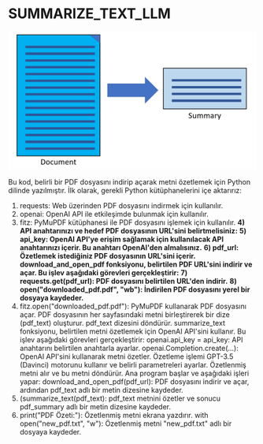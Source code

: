 # SUMMARIZE_TEXT_LLM
![App Screenshot](https://github.com/firengizz099/SUMMARIZE_TEXT/blob/main/ylxiong_0-1628032473948.png?raw=true)

Bu kod, belirli bir PDF dosyasını indirip açarak metni özetlemek için Python dilinde yazılmıştır.
İlk olarak, gerekli Python kütüphanelerini içe aktarırız:
1) requests: Web üzerinden PDF dosyasını indirmek için kullanılır.
2) openai: OpenAI API ile etkileşimde bulunmak için kullanılır.
3) fitz: PyMuPDF kütüphanesi ile PDF dosyasını işlemek için kullanılır.
**4) API anahtarınızı ve hedef PDF dosyasının URL'sini belirtmelisiniz:**
**5) api_key: OpenAI API'ye erişim sağlamak için kullanılacak API anahtarınızı içerir. Bu anahtarı OpenAI'den almalısınız.**
**6) pdf_url: Özetlemek istediğiniz PDF dosyasının URL'sini içerir.**
**download_and_open_pdf fonksiyonu, belirtilen PDF URL'sini indirir ve açar. Bu işlev aşağıdaki görevleri gerçekleştirir:**
**7) requests.get(pdf_url): PDF dosyasını belirtilen URL'den indirir.**
**8) open("downloaded_pdf.pdf", "wb"): İndirilen PDF dosyasını yerel bir dosyaya kaydeder.**
9) fitz.open("downloaded_pdf.pdf"): PyMuPDF kullanarak PDF dosyasını açar.
PDF dosyasının her sayfasındaki metni birleştirerek bir dize (pdf_text) oluşturur.
pdf_text dizesini döndürür.
summarize_text fonksiyonu, belirtilen metni özetlemek için OpenAI API'sini kullanır. Bu işlev aşağıdaki görevleri gerçekleştirir:
openai.api_key = api_key: API anahtarını belirtilen anahtarla ayarlar.
openai.Completion.create(...): OpenAI API'sini kullanarak metni özetler. Özetleme işlemi GPT-3.5 (Davinci) motorunu kullanır ve belirli parametreleri ayarlar.
Özetlenmiş metni alır ve bu metni döndürür.
Ana program başlar ve aşağıdaki işleri yapar:
download_and_open_pdf(pdf_url): PDF dosyasını indirir ve açar, ardından pdf_text adlı bir metin dizesine kaydeder.
10) (summarize_text(pdf_text): pdf_text metnini özetler ve sonucu pdf_summary adlı bir metin dizesine kaydeder.
11) print("PDF Özeti:"): Özetlenmiş metni ekrana yazdırır.
with open("new_pdf.txt", "w"): Özetlenmiş metni "new_pdf.txt" adlı bir dosyaya kaydeder.
